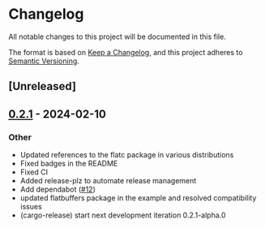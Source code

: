 # Changelog

All notable changes to this project will be documented in this file.

The format is based on [Keep a Changelog](https://keepachangelog.com/en/1.0.0/),
and this project adheres to [Semantic Versioning](https://semver.org/spec/v2.0.0.html).

## [Unreleased]

## [0.2.1](https://github.com/frol/flatc-rust/compare/v0.2.0...v0.2.1) - 2024-02-10

### Other
- Updated references to the flatc package in various distributions
- Fixed badges in the README
- Fixed CI
- Added release-plz to automate release management
- Add dependabot ([#12](https://github.com/frol/flatc-rust/pull/12))
- updated flatbuffers package in the example and resolved compatibility issues
- (cargo-release) start next development iteration 0.2.1-alpha.0


